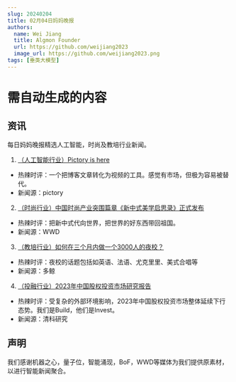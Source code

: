 ```yaml
---
slug: 20240204
title: 02月04日妈妈晚报
authors:
  name: Wei Jiang
  title: Algmon Founder
  url: https://github.com/weijiang2023
  image_url: https://github.com/weijiang2023.png
tags: [垂类大模型]
---
```


# 需自动生成的内容
## 资讯
每日妈妈晚报精选人工智能，时尚及教培行业新闻。

1. [（人工智能行业）Pictory is here](https://pictory.ai/)
* 热辣时评：一个把博客文章转化为视频的工具。感觉有市场，但极为容易被替代。
* 新闻源：pictory

2. [（时尚行业）中国时尚产业突围篇章《新中式美学启思录》正式发布](https://mp.weixin.qq.com/s/Tj1B8BZTZZZOGJJglzbLnw)
* 热辣时评：把新中式代向世界，把世界的好东西带回祖国。
* 新闻源：WWD

3. [（教培行业）如何在三个月内做一个3000人的夜校？](https://mp.weixin.qq.com/s/mIqAV2AIIfw951gT_7Wh9w)
* 热辣时评：夜校的话题包括如英语、法语、尤克里里、美式合唱等
* 新闻源：多鲸

4. [（投融行业）2023年中国股权投资市场研究报告](https://mp.weixin.qq.com/s/CfbomK_klau70Ru2VBmK3A)
* 热辣时评：受复杂的外部环境影响，2023年中国股权投资市场整体延续下行态势。我们是Build，他们是Invest。
* 新闻源：清科研究

## 声明

我们感谢机器之心，量子位，智能涌现，BoF，WWD等媒体为我们提供原素材，以进行智能新闻聚合。